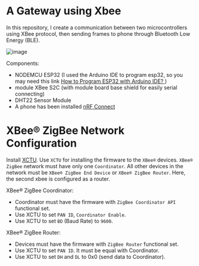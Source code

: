# A Gateway using Xbee

In this repository, I create a communication between two microcontrollers using XBee protocol, then sending frames to phone through Bluetooth Low Energy (BLE).

![image](https://github.com/nub-atur/simple-xbee-gateway/assets/136115054/38464109-f88d-4a5b-aa67-736b78088385)

Components:
  - NODEMCU ESP32 (I used the Arduino IDE to program esp32, so you may need this link [How to Program ESP32 with Arduino IDE? ](https://www.electronicshub.org/esp32-arduino-ide/#:~:text=In%20Windows%20OS%2C%20go%20to,and%20click%20on%20Upload%20button.))
  - module XBee S2C (with module board base shield for easily serial connecting)
  - DHT22 Sensor Module 
  - A phone has been installed [nRF Connect](https://play.google.com/store/apps/details?id=no.nordicsemi.android.mcp&hl=en_US&pli=1)

# XBee® ZigBee Network Configuration
Install [XCTU](http://www.digi.com/products/wireless-wired-embedded-solutions/zigbee-rf-modules/xctu). Use `XCTU` for installing the firmware to the `XBee®` devices. `XBee® ZigBee` network must have only one `Coordinator`. All other devices in the network must be `XBee® ZigBee End Device` or `XBee® ZigBee Router`. Here, the second xbee is configured as a router. 

XBee® ZigBee Coordinator:
  - Coordinator must have the firmware with `ZigBee Coordinator API` functional set.
  - Use XCTU to set `PAN ID`, `Coordinator Enable`.
  - Use XCTU to set `BD` (Baud Rate) to `9600`.

XBee® ZigBee Router:
  - Devices must have the firmware with `ZigBee Router` functional set.
  - Use XCTU to set `PAN ID`. It must be equal with Coordinator.
  - Use XCTU to set `DH` and `DL` to 0x0 (send data to Coordinator).

